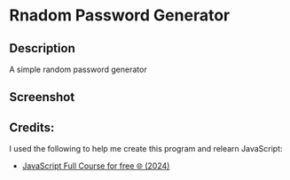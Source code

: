 # Rnadom Password Generator

## Description
A simple random password generator

## Screenshot


## Credits:
I used the following to help me create this program and relearn JavaScript:
* [JavaScript Full Course for free 🌐 (2024)](https://www.youtube.com/watch?v=lfmg-EJ8gm4)

